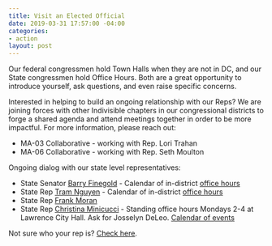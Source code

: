 ```yaml
---
title: Visit an Elected Official
date: 2019-03-31 17:57:00 -04:00
categories:
- action
layout: post
---
```


Our federal congressmen hold Town Halls when they are not in DC, and our State congressmen hold Office Hours. Both are a great opportunity to introduce yourself, ask questions, and even raise specific concerns. 

Interested in helping to build an ongoing relationship with our Reps? We are joining forces with other Indivisible chapters in our congressional districts to forge a shared agenda and attend meetings together in order to be more impactful. For more information, please reach out:
* MA-03 Collaborative - working with Rep. Lori Trahan
* MA-06 Collaborative - working with Rep. Seth Moulton 

Ongoing dialog with our state level representatives:
* State Senator [Barry Finegold](https://malegislature.gov/Legislators/Profile/BRF0) - Calendar of in-district [office hours](https://www.facebook.com/pg/BarryFinegoldMA/events/?ref=page_internal)
* State Rep [Tram Nguyen](https://malegislature.gov/Legislators/Profile/TTN1) - Calendar of in-district [office hours](https://www.facebook.com/pg/TeamTram.MA/events/?ref=page_internal)
* State Rep [Frank Moran](https://malegislature.gov/Legislators/Profile/FAM1)
* State Rep [Christina Minicucci](https://malegislature.gov/Legislators/Profile/CAM1) - Standing office hours Mondays 2-4 at Lawrence City Hall. Ask for Josselyn DeLeo. [Calendar of events](https://www.facebook.com/pg/christina4rep/events/?ref=page_internal)

Not sure who your rep is? [Check here](https://malegislature.gov/Search/FindMyLegislator).